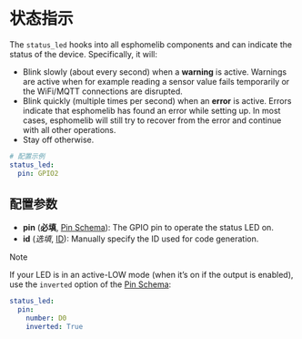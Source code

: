 # 状态指示



The `status_led` hooks into all esphomelib components and can indicate the status of the device. Specifically, it will:

- Blink slowly (about every second) when a **warning** is active. Warnings are active when for example reading a sensor value fails temporarily or the WiFi/MQTT connections are disrupted.
- Blink quickly (multiple times per second) when an **error** is active. Errors indicate that esphomelib has found an error while setting up. In most cases, esphomelib will still try to recover from the error and continue with all other operations.
- Stay off otherwise.

```yaml
# 配置示例
status_led:
  pin: GPIO2
```

## 配置参数

- **pin** (**必填**, [Pin Schema](https://esphomelib.com/esphomeyaml/guides/configuration-types.html#config-pin-schema)): The GPIO pin to operate the status LED on.
- **id** (*选填*, [ID](esphome/guides/configuration-types#id)): Manually specify the ID used for code generation.

Note

If your LED is in an active-LOW mode (when it’s on if the output is enabled), use the `inverted` option of the [Pin Schema](https://esphomelib.com/esphomeyaml/guides/configuration-types.html#config-pin-schema):

```yaml
status_led:
  pin:
    number: D0
    inverted: True
```